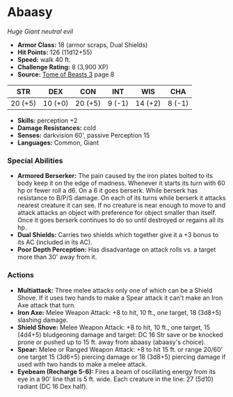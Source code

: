 # Abaasy

*Huge* *Giant* *neutral evil*

- **Armor Class:** 18 (armor scraps, Dual Shields)
- **Hit Points:** 126 (11d12+55)
- **Speed:** walk 40 ft.
- **Challenge Rating:** 8 (3,900 XP)
- **Source:** [Tome of Beasts 3](https://koboldpress.com/kpstore/product/tome-of-beasts-3-for-5th-edition/) page 8

| STR | DEX | CON | INT | WIS | CHA |
| --- | --- | --- | --- | --- | --- |
| 20 (+5) | 10 (+0) | 20 (+5) | 9 (-1) | 14 (+2) | 8 (-1) |

- **Skills:** perception +2
- **Damage Resistances:** cold
- **Senses:** darkvision 60', passive Perception 15
- **Languages:** Common, Giant

### Special Abilities

- **Armored Berserker:** The pain caused by the iron plates bolted to its body keep it on the edge of madness. Whenever it starts its turn with 60 hp or fewer roll a d6. On a 6 it goes berserk. While berserk has resistance to B/P/S damage. On each of its turns while berserk it attacks nearest creature it can see. If no creature is near enough to move to and attack attacks an object with preference for object smaller than itself. Once it goes berserk continues to do so until destroyed or regains all its hp.
- **Dual Shields:** Carries two shields which together give it a +3 bonus to its AC (included in its AC).
- **Poor Depth Perception:** Has disadvantage on attack rolls vs. a target more than 30' away from it.

### Actions

- **Multiattack:** Three melee attacks only one of which can be a Shield Shove. If it uses two hands to make a Spear attack it can't make an Iron Axe attack that turn.
- **Iron Axe:** Melee Weapon Attack: +8 to hit, 10 ft., one target, 18 (3d8+5) slashing damage.
- **Shield Shove:** Melee Weapon Attack: +8 to hit, 10 ft., one target, 15 (4d4+5) bludgeoning damage and target: DC 16 Str save or be knocked prone or pushed up to 15 ft. away from abaasy (abaasy's choice).
- **Spear:** Melee or Ranged Weapon Attack: +8 to hit 15 ft. or range 20/60' one target 15 (3d6+5) piercing damage or 18 (3d8+5) piercing damage if used with two hands to make a melee attack.
- **Eyebeam (Recharge 5-6):** Fires a beam of oscillating energy from its eye in a 90' line that is 5 ft. wide. Each creature in the line: 27 (5d10) radiant (DC 16 Dex half).


